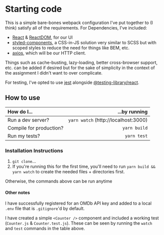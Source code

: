# Starting code 

This is a simple bare-bones webpack configuration I've put together to (I think) satisfy all of the requirements.  For Dependencies, I've included:

 - [React](https://reactjs.org/) & [ReactDOM](https://reactjs.org/docs/react-dom.html), for our UI
 - [styled-components](https://styled-components.com/), a CSS-in-JS solution very similar to SCSS but with scoped styles to reduce the need for things like BEM, etc.
 - [axios](https://github.com/axios/axios), which will be our HTTP client.

Things such as cache-busting, lazy-loading, better cross-browser support, etc. can be added if desired but for the sake of simplicity in the context of the assignment I didn't want to over complicate.

For testing, I've opted to use [jest](https://jestjs.io/) alongside [@testing-library/react](https://testing-library.com/docs/react-testing-library/intro/).

## How to use

|How do I...             | ...by running |
|:--                     |            --:|
|Run a dev server?       | `yarn watch` (http://localhost:3000)  |
|Compile for production? | `yarn build`  |
|Run my tests?           | `yarn test`   |

### Installation Instructions

1. `git clone`...
2. If you're running this for the first time, you'll need to run `yarn build && yarn watch` to create the needed files + directories first.

Otherwise, the commands above can be run anytime

#### Other notes

I have successfully registered for an OMDb API key and added to a local `.env` file that is `.gitignore`'d by default.

I have created a simple `<Counter />` component and included a working test (`Counter.js` & `Counter.test.js`).  These can be seen by running the `watch` and `test` commands in the table above.